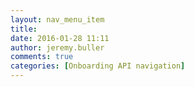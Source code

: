 ```yaml
---
layout: nav_menu_item
title: 
date: 2016-01-28 11:11
author: jeremy.buller
comments: true
categories: [Onboarding API navigation]
---
```

 
